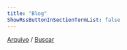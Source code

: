 ```yaml
---
title: "Blog"
ShowRssButtonInSectionTermList: false
---
```


[Arquivo](/arquivo) / [Buscar](/buscar)
